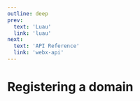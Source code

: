 ```yaml
---
outline: deep
prev:
  text: 'Luau'
  link: 'luau'
next:
  text: 'API Reference'
  link: 'webx-api'
---
```


# Registering a domain